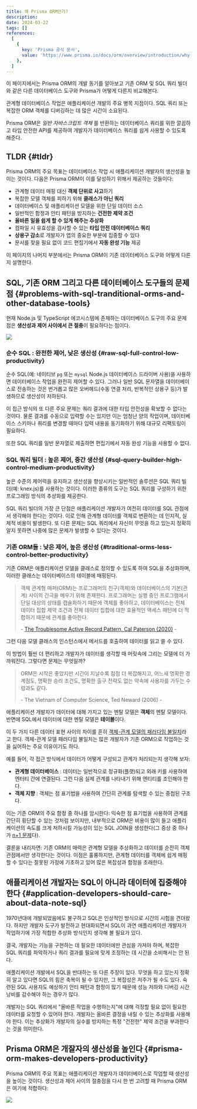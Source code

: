 ```yaml
---
title: 왜 Prisma ORM인가?
description:
date: 2024-03-22
tags: []
references:
  [
    {
      key: 'Prisma 공식 문서',
      value: 'https://www.prisma.io/docs/orm/overview/introduction/why-prisma',
    },
  ]
---
```


이 페이지에서는 Prisma ORM의 개발 동기를 알아보고 기존 ORM 및 SQL 쿼리 빌더와 같은 다른 데이터베이스 도구와 Prisma가 어떻게 다른지 비교해본다.

관계형 데이터베이스 작업은 애플리케이션 개발의 주요 병목 지점이다. SQL 쿼리 또는 복잡한 ORM 객체를 디버깅하는 데 많은 시간이 소요된다.

Prisma ORM은 _일반 자바스크립트 객체_ 를 반환하는 데이터베이스 쿼리를 위한 깔끔하고 타입 안전한 API를 제공하여 개발자가 데이터베이스 쿼리를 쉽게 사용할 수 있도록 해준다.

## TLDR {#tldr}

Prisma ORM의 주요 목표는 데이터베이스 작업 시 애플리케이션 개발자의 생산성을 높이는 것이다. 다음은 Prisma ORM이 이를 달성하기 위해서 제공하는 것들이다:

- 관계형 데이터 매핑 대신 **객체 단위로 사고**하기
- 복잡한 모델 객체를 피하기 위해 **클래스가 아닌 쿼리**
- 데이터베이스 및 애플리케이션 모델을 위한 단일 데이터 소스
- 일반적인 함정과 안티 패턴을 방지하는 **건전한 제약 조건**
- **올바른 일을 쉽게 할 수 있게 해주는 추상화**
- 컴파일 시 유효성을 검사할 수 있는 **타입 안전 데이터베이스 쿼리**
- **상용구 감소**로 개발자가 앱의 중요한 부분에 집중할 수 있다
- 문서를 찾을 필요 없이 코드 편집기에서 **자동 완성 기능** 제공

이 페이지의 나머지 부분에서는 Prisma ORM이 기존 데이터베이스 도구와 어떻게 다른지 설명한다.

## SQL, 기존 ORM 그리고 다른 데이터베이스 도구들의 문제점 {#problems-with-sql-tranditional-orms-and-other-database-tools}

현재 Node.js 및 TypeScript 에코시스템에 존재하는 데이터베이스 도구의 주요 문제점은 **생산성과 제어 사이에서 큰 절충**이 필요하다는 점이다.

![](https://s3.ap-northeast-2.amazonaws.com/vigorously.xyz/assets/images/prisma-doc-overview-introduction-why-prisma-orm/1.png)

### 순수 SQL : 완전한 제어, 낮은 생산성 {#raw-sql-full-control-low-productivity}

순수 SQL(예: 네이티브 `pg` 또는 `mysql` Node.js 데이터베이스 드라이버 사용)을 사용하면 데이터베이스 작업을 완전히 제어할 수 있다. 그러나 일반 SQL 문자열을 데이터베이스로 전송하는 것은 번거롭고 많은 오버헤드(수동 연결 처리, 반복적인 상용구 등)가 발생하므로 생산성이 저하된다.

이 접근 방식의 또 다른 주요 문제는 쿼리 결과에 대한 타입 안전성을 확보할 수 없다는 것이다. 물론 결과를 수동으로 입력할 수는 있지만 이는 엄청난 양의 작업이며, 데이터베이스 스키마나 쿼리를 변경할 때마다 입력 내용을 동기화하기 위해 대규모 리팩토링이 필요하다.

또한 SQL 쿼리를 일반 문자열로 제출하면 편집기에서 자동 완성 기능을 사용할 수 없다.

### SQL 쿼리 빌더 : 높은 제어, 중간 생산성 {#sql-query-builder-high-control-medium-productivity}

높은 수준의 제어력을 유지하고 생산성을 향상시키는 일반적인 솔루션은 SQL 쿼리 빌더(예: knex.js)를 사용하는 것이다. 이러한 종류의 도구는 SQL 쿼리를 구성하기 위한 프로그래밍 방식의 추상화를 제공한다.

SQL 쿼리 빌더의 가장 큰 단점은 애플리케이션 개발자가 여전히 데이터를 SQL 관점에서 생각해야 한다는 것이다. 이로 인해 관계형 데이터를 객체로 변환하는 데 인지적, 실제적 비용이 발생한다. 또 다른 문제는 SQL 쿼리에서 자신이 무엇을 하고 있는지 정확히 알지 못하면 나중에 많은 문제가 발생할 수 있다는 것이다.

### 기존 ORM들 : 낮은 제어, 높은 생산성 {#traditional-orms-less-control-better-productivity}

기존 ORM은 애플리케이션 모델을 클래스로 정의할 수 있도록 하여 SQL을 추상화하며, 이러한 클래스는 데이터베이스의 테이블에 매핑된다.

> 객체 관계형 매퍼(ORM)는 프로그래머의 친구(객체)와 데이터베이스의 기본(관계) 사이의 간극을 메우기 위해 존재한다. 프로그래머는 실행 중인 프로그램에서 단일 대상의 상태를 캡슐화하기 때문에 객체를 좋아하고, 데이터베이스는 전체 데이터 집합 제약 조건과 전체 데이터 집합에 대한 효율적인 액세스 패턴에 더 적합하기 때문에 관계를 좋아한다.
>
> \- [The Troublesome Active Record Pattern, Cal Paterson (2020)](https://calpaterson.com/activerecord.html) -

그런 다음 모델 클래스의 인스턴스에서 메서드를 호출하여 데이터를 읽고 쓸 수 있다.

이 방법이 훨씬 더 편리하고 개발자가 데이터를 생각할 때 머릿속에 그리는 모델에 더 가까워진다. 그렇다면 문제는 무엇일까?

> ORM은 시작은 좋았지만 시간이 지날수록 점점 더 복잡해지고, 어느새 명확한 경계점도, 명확한 승리 조건도, 명확한 출구 전략도 없는 약속에 사용자를 가두는 수렁과도 같다.
>
> \- The Vietnam of Computer Science, Ted Neward (2006) -

애플리케이션 개발자가 데이터에 대해 가지고 있는 멘탈 모델은 **객체**의 멘탈 모델이다. 반면에 SQL에서 데이터에 대한 멘탈 모델은 **테이블**이다.

이 두 가지 다른 데이터 표현 사이의 차이를 흔히 [객체-관계 모델의 패러다임 불일치](https://en.wikipedia.org/wiki/Object-relational_impedance_mismatch)라고 한다. 객체-관계 모델 패러다임 불일치는 많은 개발자가 기존 ORM으로 작업하는 것을 싫어하는 주요 이유이기도 하다.

예를 들어, 각 접근 방식에서 데이터가 어떻게 구성되고 관계가 처리되는지 생각해 보자:

- **관계형 데이터베이스** : 데이터는 일반적으로 정규화(플랫)되고 외래 키를 사용하여 엔터티 간에 연결된다. 그런 다음 실제 관계를 나타내기 위해 엔티티를 조인해야 한다.
- **객체 지향** : 객체는 점 표기법을 사용하여 간단히 관계를 탐색할 수 있는 중첩된 구조다.

이는 기존 ORM의 주요 함정 중 하나를 암시한다: 익숙한 점 표기법을 사용하여 관계를 간단히 횡단할 수 있는 것처럼 보이지만, 내부적으로 ORM은 비용이 많이 들고 애플리케이션의 속도를 크게 저하시킬 가능성이 있는 SQL JOIN을 생성한다(그 증상 중 하나가 [n+1 문제](https://stackoverflow.com/questions/97197/what-is-the-n1-selects-problem-in-orm-object-relational-mapping)다).

결론을 내리자면: 기존 ORM의 매력은 관계형 모델을 추상화하고 데이터를 순전히 객체 관점에서만 생각한다는 것이다. 이점은 훌륭하지만, 관계형 데이터를 객체에 쉽게 매핑할 수 있다는 잘못된 가정에 기초하고 있어 많은 복잡성과 함정을 초래한다.

## 애플리케이션 개발자는 SQL이 아니라 데이터에 집중해야 한다 {#application-developers-should-care-about-data-note-sql}

1970년대에 개발되었음에도 불구하고 SQL은 인상적인 방식으로 시간의 시험을 견뎌왔다. 하지만 개발자 도구가 발전하고 현대화되면서 SQL이 과연 애플리케이션 개발자가 작업하기에 가장 적합한 추상화 방식인지 생각해 볼 필요가 있다.

결국, 개발자는 기능을 구현하는 데 필요한 데이터에만 관심을 가져야 하며, 복잡한 SQL 쿼리를 파악하거나 쿼리 결과를 필요에 맞게 조정하는 데 시간을 소비해서는 안 된다.

애플리케이션 개발에서 SQL을 반대하는 또 다른 주장이 있다. 무엇을 하고 있는지 정확히 알고 있다면 SQL의 힘은 축복이 될 수 있지만, 그 복잡성은 저주가 될 수도 있다. 숙련된 SQL 사용자도 예상하기 안티 패턴과 함정이 많기 때문에 성능 저하와 디버깅 시간 낭비를 감수해야 하는 경우가 많다.

개발자는 SQL 쿼리에서 "올바른 작업을 수행하는지"에 대해 걱정할 필요 없이 필요한 데이터를 요청할 수 있어야 한다. 개발자는 올바른 결정을 내릴 수 있는 추상화를 사용해야 한다. 이는 추상화가 개발자의 실수를 방지하는 특정 "건전한" 제약 조건을 부과한다는 것을 의미한다.

## Prisma ORM은 개잘자의 생산성을 높인다 {#prisma-orm-makes-developers-productivity}

Prisma ORM의 주요 목표는 애플리케이션 개발자가 데이터베이스로 작업할 때 생산성을 높이는 것이다. 생산성과 제어 사이의 절충점을 다시 한 번 고려할 때 Prisma ORM은 여기에 적합하다:

![](https://s3.ap-northeast-2.amazonaws.com/vigorously.xyz/assets/images/prisma-doc-overview-introduction-why-prisma-orm/2.png)
